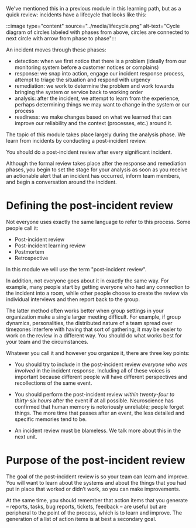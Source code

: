 We've mentioned this in a previous module in this learning path, but as a
quick review: incidents have a lifecycle that looks like this:

:::image type="content" source="../media/lifecycle.png" alt-text="Cycle diagram of circles labeled with phases from above, circles are connected to next circle with arrow from phase to phase":::

An incident moves through these phases:

-   detection: when we first notice that there is a problem (ideally from
    our monitoring system before a customer notices or complains)
-   response: we snap into action, engage our incident response process,
    attempt to triage the situation and respond with urgency
-   remediation: we work to determine the problem and work towards bringing
    the system or service back to working order
-   analysis: after the incident, we attempt to learn from the experience,
    perhaps determining things we may want to change in the system or our
    process
-   readiness: we make changes based on what we learned that can improve
    our reliability and the context (processes, etc.) around it.

The topic of this module takes place largely during the analysis phase. We
learn from incidents by conducting a post-incident review.

You should do a post-incident review after every significant incident.

Although the formal review takes place after the response and remediation
phases, you begin to set the stage for your analysis as soon as you receive
an actionable alert that an incident has occurred, inform team members, and
begin a conversation around the incident.

# Defining the post-incident review

Not everyone uses exactly the same language to refer to this process. Some
people call it:

-   Post-incident review
-   Post-incident learning review
-   Postmortem
-   Retrospective

In this module we will use the term "post-incident review".

In addition, not everyone goes about it in exactly the same way. For
example, many people start by getting everyone who had any connection to
the incident into a room, while other people choose to create the review
via individual interviews and then report back to the group.

The latter method often works better when group settings in your
organization make a single larger meeting difficult. For example, if group
dynamics, personalities, the distributed nature of a team spread over
timezones interfere with having that sort of gathering, it may be easier to
work on the review in a different way. You should do what works best for
your team and the circumstances.

Whatever you call it and however you organize it, there are three key
points:

-   You should try to include in the post-incident review _everyone who was
    involved_ in the incident response. Including all of these voices is
    important because different people will have different perspectives and
    recollections of the same event.

-   You should perform the post-incident review _within twenty-four to
    thirty-six hours_ after the event if at all possible. Neuroscience has
    confirmed that human memory is notoriously unreliable; people forget
    things. The more time that passes after an event, the less detailed and
    specific memories tend to be.

-   An incident review must be blameless. We talk more about this in the
    next unit.

# Purpose of the post-incident review

The goal of the post-incident review is so your team can learn and improve.
You will want to learn about the systems and about the things that you had
put in place that worked or didn’t work, so you can make improvements.

At the same time, you should remember that action items that you generate –
reports, tasks, bug reports, tickets, feedback – are useful but are
peripheral to the point of the process, which is to learn and improve. The
generation of a list of action items is at best a secondary goal.
